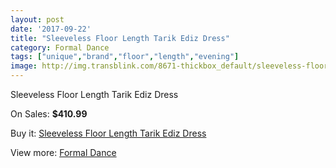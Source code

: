 ```yaml
---
layout: post
date: '2017-09-22'
title: "Sleeveless Floor Length Tarik Ediz Dress"
category: Formal Dance
tags: ["unique","brand","floor","length","evening"]
image: http://img.transblink.com/8671-thickbox_default/sleeveless-floor-length-tarik-ediz-dress.jpg
---
```

Sleeveless Floor Length Tarik Ediz Dress

On Sales: **$410.99**
<a href="https://www.transblink.com/en/formal-dance/2856-sleeveless-floor-length-tarik-ediz-dress.html"><amp-img layout="responsive" width="600" height="600" src="//img.transblink.com/8671-thickbox_default/sleeveless-floor-length-tarik-ediz-dress.jpg" alt="Sleeveless Floor Length Tarik Ediz Dress 0" /></a>
<a href="https://www.transblink.com/en/formal-dance/2856-sleeveless-floor-length-tarik-ediz-dress.html"><amp-img layout="responsive" width="600" height="600" src="//img.transblink.com/8673-thickbox_default/sleeveless-floor-length-tarik-ediz-dress.jpg" alt="Sleeveless Floor Length Tarik Ediz Dress 1" /></a>
<a href="https://www.transblink.com/en/formal-dance/2856-sleeveless-floor-length-tarik-ediz-dress.html"><amp-img layout="responsive" width="600" height="600" src="//img.transblink.com/8672-thickbox_default/sleeveless-floor-length-tarik-ediz-dress.jpg" alt="Sleeveless Floor Length Tarik Ediz Dress 2" /></a>

Buy it: [Sleeveless Floor Length Tarik Ediz Dress](https://www.transblink.com/en/formal-dance/2856-sleeveless-floor-length-tarik-ediz-dress.html "Sleeveless Floor Length Tarik Ediz Dress")

View more: [Formal Dance](https://www.transblink.com/en/6-formal-dance "Formal Dance")